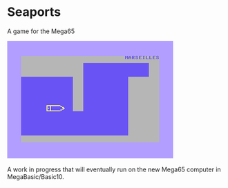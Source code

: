 # Seaports

A game for the Mega65

![Seaports](https://github.com/johanberntsson/seaports/blob/master/screenshots/wip.png)

A work in progress that will eventually run on the new Mega65 computer in MegaBasic/Basic10.

